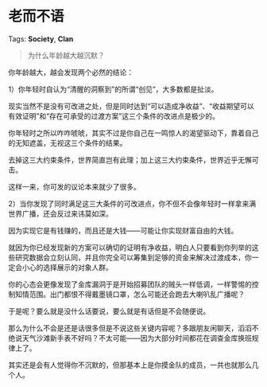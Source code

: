 # 老而不语

Tags: **Society**, **Clan**

> 为什么年龄越大越沉默？



你年龄越大，越会发现两个必然的结论：

1）你年轻时自认为“清醒的洞察到”的所谓“创见”，大多数都是扯淡。

现实当然不是没有可改进之处，但是同时达到“可以造成净收益”、“收益期望可以有效证明”和“存在可承受的过渡方案”这三个条件的改进点是极少的。

你年轻时之所以咋咋唬唬，其实不过是你自己在一鸣惊人的渴望驱动下，靠着自己的无知遮盖，无视这三个条件的结果。

去掉这三大约束条件，世界简直岂有此理；加上这三大约束条件，世界近乎无懈可击。

这样一来，你可发的议论本来就少了很多。

2）当你发现了同时满足这三大条件的可改进点，你不但不会像年轻时一样拿来满世界广播，还会反过来讳莫如深。

因为实现它是有钱赚的，而且还是大钱——可能让你实现财富自由的大钱。

就因为你已经发现新的方案可以确切的证明有净收益，明白人只要看到你列举的这些研究数据会立刻认同，并且你完全可以筹集到足够的资金来解决过渡成本，你一定会小心的选择展示的对象人群。

你的心态会更像发现了金库漏洞于是开始招募团队的贼头一样低调，一样警惕的控制知情范围。出门都恨不得戴墨镜口罩，怎么可能还会跑去大喇叭乱广播呢？

于是呢？要么就是没什么话要说，要么就是有话但是不会随便说。

那么为什么不会是还是话很多但是不说这些关键内容呢？多跟朋友闲聊天，滔滔不绝说天气沙滩新手表不好吗？不太可能——因为大部分时间都花在调查金库换班规律上了。

其实还是会有人觉得你不沉默的，但那基本上是你摸金队的成员，一共也就那么几个人。



